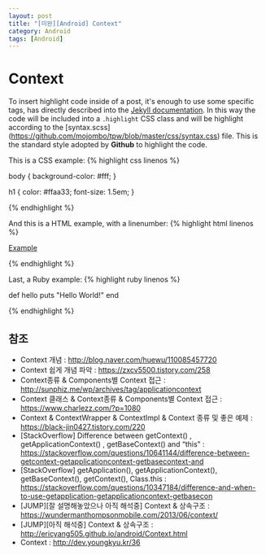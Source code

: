 ```yaml
---
layout: post
title: "[미완][Android] Context"
category: Android
tags: [Android]
---
```


# Context

To insert highlight code inside of a post, it's enough to use some specific tags, 
has directly described into the [Jekyll documentation](http://jekyllrb.com/docs/templates/#code-snippet-highlighting). 
In this way the code will be included into a ``.highlight`` CSS class and will be highlight according to the [syntax.scss]
(https://github.com/mojombo/tpw/blob/master/css/syntax.css) file. This is the standard style adopted by **Github** to highlight the code. 

This is a CSS example:
{% highlight css linenos %}

body {
  background-color: #fff;
  }

h1 {
  color: #ffaa33;
  font-size: 1.5em;
  }

{% endhighlight %}

And this is a HTML example, with a linenumber:
{% highlight html linenos %}

<html>
  <a href="example.com">Example</a>
</html>

{% endhighlight %}

Last, a Ruby example:
{% highlight ruby linenos %}

def hello
  puts "Hello World!"
end

{% endhighlight %}


## 참조
* Context 개념 : <http://blog.naver.com/huewu/110085457720>
* Context 쉽게 개념 파악  : <https://zxcv5500.tistory.com/258>
* Context종류 & Components별 Context 접근 : <http://sunphiz.me/wp/archives/tag/applicationcontext>
* Context 클래스 & Context종류 & Components별 Context 접근 : <https://www.charlezz.com/?p=1080>
* Context & ContextWrapper & ContextImpl & Context 종류 및 좋은 예제 : <https://black-jin0427.tistory.com/220>
* [StackOverflow] Difference between getContext() , getApplicationContext() , getBaseContext() and “this” : <https://stackoverflow.com/questions/10641144/difference-between-getcontext-getapplicationcontext-getbasecontext-and>
* [StackOverflow] getApplication(), getApplicationContext(), getBaseContext(), getContext(), Class.this : 
<https://stackoverflow.com/questions/10347184/difference-and-when-to-use-getapplication-getapplicationcontext-getbasecon> 
* [JUMP][잘 설명해놓았으나 아직 해석중] Context & 상속구조 : <https://wundermanthompsonmobile.com/2013/06/context/>
* [JUMP][아직 해석중] Context & 상속구조 : <http://ericyang505.github.io/android/Context.html>
* Context : <http://dev.youngkyu.kr/36>

